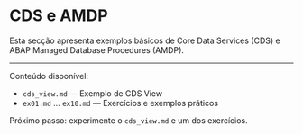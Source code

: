 # CDS e AMDP

Esta secção apresenta exemplos básicos de Core Data Services (CDS) e ABAP Managed Database Procedures (AMDP).

---

Conteúdo disponível:
- `cds_view.md` — Exemplo de CDS View
- `ex01.md` … `ex10.md` — Exercícios e exemplos práticos

Próximo passo: experimente o `cds_view.md` e um dos exercícios.